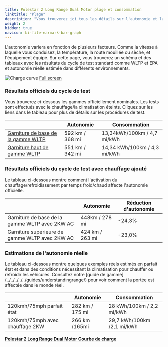 ```yaml
---
title: Polestar 2 Long Range Dual Motor plage et consommation
linktitle: "Plage"
description: "Vous trouverez ici tous les détails sur l'autonomie et la consommation pour Polestar 2 Long Range Dual Motor."
weight: 2
hidden: true
navicon: bi-file-earmark-bar-graph
---
```

<!-- markdownlint-disable MD033 -->
<!-- markdownlint-disable MD010 -->

L'autonomie variera en fonction de plusieurs facteurs. Comme la vitesse à laquelle vous conduisez, la température, la route mouillée ou sèche, et l'équipement équipé. Sur cette page, vous trouverez un schéma et des tableaux avec les résultats du cycle de test standard comme WLTP et EPA et autonomie réelle estimée dans différents environnements.

<img class="img-fluid" alt="Charge curve" src="/images//models/polestar/2/2_long_range_dual_motor/range.svg"/>
<a href="/images/models/polestar/2/2_long_range_dual_motor/range.svg">Full screen</a>

### Résultats officiels du cycle de test

Vous trouverez ci-dessous les gammes officiellement nominales. Les tests sont effectués avec le chauffage/la climatisation éteints. Cliquez sur les liens dans le tableau pour plus de détails sur les procédures de test.

<div class="table-responsive">
<table class="table table-striped border">
	<thead>
		<tr>
			<th>
			</th>
			<th>
				Autonomie
			</th>
			<th>
				Consommation
			</th>
		</tr>
	</thead>
	<tbody>
		<tr>
			<td>
				<a href="../../../../../guides/understandingrange/wltp/ ">
					Garniture de base de la gamme WLTP
				</a>
			</td>
			<td>
				592 km / 368 mi
			</td>
			<td>
				13,34kWh/100km / 4,7 mi/kWh
			</td>
		</tr>
		<tr>
			<td>
				<a href="../../../../../guides/understandingrange/wltp/ ">
					Garniture haut de gamme WLTP
				</a>
			</td>
			<td>
				551 km / 342 mi
			</td>
			<td>
				14,34 kWh/100km / 4,3 mi/kWh
			</td>
		</tr>
	</tbody>
</table>
</div>

### Résultats officiels du cycle de test avec chauffage ajouté

Le tableau ci-dessous montre comment l'activation du chauffage/refroidissement par temps froid/chaud affecte l'autonomie officielle.

<div class="table-responsive">
<table class="table table-striped border">
	<thead>
		<tr>
			<th>
			</th>
			<th>
				Autonomie
			</th>
			<th>
				Réduction d'autonomie
			</th>
		</tr>
	</thead>
	<tbody>
		<tr>
			<td>
				Garniture de base de la gamme WLTP avec 2KW AC
			</td>
			<td>
				 448km / 278 mi 
			</td>
			<td>
				-24,3%
			</td>
		</tr>
		<tr>
			<td>
				Garniture supérieure de gamme WLTP avec 2KW AC
			</td>
			<td>
				424 km / 263 mi
			</td>
			<td>
				-23,0%
			</td>
		</tr>
	</tbody>
</table>
</div>

### Estimations de l'autonomie réelle

Le tableau ci-dessous montre quelques exemples réels estimés en parfait état et dans des conditions nécessitant la climatisation pour chauffer ou refroidir les véhicules. Consultez notre [guide de gamme] (../../../../../guides/understandingrange/) pour voir comment la portée est affectée dans le monde réel.

<div class="table-responsive">
<table class="table table-striped border">
	<thead>
		<tr>
			<th>
			</th>
			<th>
				Autonomie
			</th>
			<th>
				Consommation
			</th>
		</tr>
	</thead>
	<tbody>
		<tr>
			<td>
				120kmh/75mph parfait état
			</td>
			<td>
				282 km / 175 mi
			</td>
			<td>
				28 kWh/100km / 2,2 mi/kWh
			</td>
		</tr>
		<tr>
			<td>
				120kmh/75mph avec chauffage 2KW
			</td>
			<td>
				266 km /165mi
			</td>
			<td>
				29,7 kWh/100km /2,1 mi/kWh
			</td>
		</tr>
	</tbody>
</table>
</div>
<div class="mt-3 mb-3">
<a href="../" class="text-decoration-none text-black">
<strong><i class="bi-arrow-left"></i> Polestar 2 Long Range Dual Motor </strong>
</a>
<a href="../chargingcurve/" class="text-decoration-none text-black float-end">
<strong>Courbe de charge <i class="bi-arrow-right"></i></strong>
</a>
</div>
